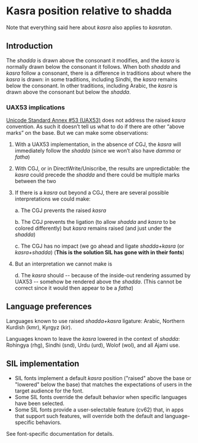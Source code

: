 # Kasra position relative to shadda

Note that everything said here about _kasra_ also applies to _kasratan_.

## Introduction
The _shadda_ is drawn above the consonant it modifies, and the _kasra_ is normally drawn below the consonant it follows. When both _shadda_ and _kasra_ follow a consonant, there is a difference in traditions about where the _kasra_ is drawn: in some traditions, including Sindhi, the _kasra_ remains below the consonant. In other traditions, including Arabic, the _kasra_ is drawn above the consonant but below the _shadda_. 

### UAX53 implications

[Unicode Standard Annex #53 (UAX53)](https://unicode.org/reports/tr53/) does not address the raised _kasra_ convention. As such it doesn’t tell us what to do if there are other “above marks” on the base. But we can make some observations:

1. With a UAX53 implementation, in the absence of CGJ, the _kasra_ will immediately follow the _shadda_ (since we won’t also have _damma_ or _fatha_)

1. With CGJ, or in DirectWrite/Uniscribe, the results are unpredictable: the _kasra_ could precede the _shadda_ and there could be multiple marks between the two 

1. If there is a _kasra_ out beyond a CGJ, there are several possible interpretations we could make:

   a. The CGJ prevents the raised _kasra_

   b. The CGJ prevents the ligation (to allow _shadda_ and _kasra_ to be colored differently) but _kasra_ remains raised (and just under the _shadda_)

   c. The CGJ has no impact (we go ahead and ligate _shadda+kasra_ (or _kasra+shadda_) (**This is the solution SIL has gone with in their fonts**)

1. But an interpretation we cannot make is

   d. The _kasra_ should -- because of the inside-out rendering assumed by UAX53 -- somehow be rendered above the _shadda_.  (This cannot be correct since it would then appear to be a _fatha_)


## Language preferences

Languages known to use raised _shadda+kasra_ ligature: Arabic, Northern Kurdish (kmr), Kyrgyz (kir).

Languages known to leave the _kasra_ lowered in the context of _shadda_: Rohingya (rhg), Sindhi (snd), Urdu (urd), Wolof (wol), and all Ajami use.

## SIL implementation

- SIL fonts implement a default _kasra_ position ("raised" above the base or "lowered" below the base) that matches the expectations of users in the target audience for the font.
- Some SIL fonts override the default behavior when specific languages have been selected.
- Some SIL fonts provide a user-selectable feature (cv62) that, in apps that support such features, will override both the default and language-specific behaviors.

See font-specific documentation for details.
